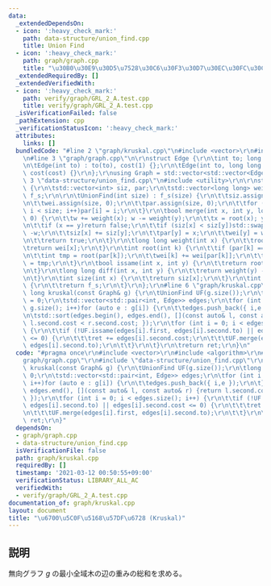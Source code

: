 ```yaml
---
data:
  _extendedDependsOn:
  - icon: ':heavy_check_mark:'
    path: data-structure/union_find.cpp
    title: Union Find
  - icon: ':heavy_check_mark:'
    path: graph/graph.cpp
    title: "\u30B0\u30E9\u30D5\u7528\u30C6\u30F3\u30D7\u30EC\u30FC\u30C8"
  _extendedRequiredBy: []
  _extendedVerifiedWith:
  - icon: ':heavy_check_mark:'
    path: verify/graph/GRL_2_A.test.cpp
    title: verify/graph/GRL_2_A.test.cpp
  _isVerificationFailed: false
  _pathExtension: cpp
  _verificationStatusIcon: ':heavy_check_mark:'
  attributes:
    links: []
  bundledCode: "#line 2 \"graph/kruskal.cpp\"\n#include <vector>\r\n#include <algorithm>\r\
    \n#line 3 \"graph/graph.cpp\"\n\r\nstruct Edge {\r\n\tint to; long long cost;\r\
    \n\tEdge(int to) : to(to), cost(1) {};\r\n\tEdge(int to, long long cost) : to(to),\
    \ cost(cost) {}\r\n};\r\nusing Graph = std::vector<std::vector<Edge>>;\n#line\
    \ 3 \"data-structure/union_find.cpp\"\n#include <utility>\r\n\r\nstruct UnionFind\
    \ {\r\n\tstd::vector<int> siz, par;\r\n\tstd::vector<long long> wei;\r\n\tint\
    \ f_s;\r\n\r\n\tUnionFind(int size) : f_s(size) {\r\n\t\tsiz.assign(size, 1);\r\
    \n\t\twei.assign(size, 0);\r\n\t\tpar.assign(size, 0);\r\n\t\tfor (int i = 0;\
    \ i < size; i++)par[i] = i;\r\n\t}\r\n\tbool merge(int x, int y, long long w =\
    \ 0) {\r\n\t\tw += weight(x); w -= weight(y);\r\n\t\tx = root(x); y = root(y);\r\
    \n\t\tif (x == y)return false;\r\n\t\tif (siz[x] < siz[y])std::swap(x, y), w =\
    \ -w;\r\n\t\tsiz[x] += siz[y];\r\n\t\tpar[y] = x;\r\n\t\twei[y] = w;\r\n\t\tf_s--;\r\
    \n\t\treturn true;\r\n\t}\r\n\tlong long weight(int x) {\r\n\t\troot(x);\r\n\t\
    \treturn wei[x];\r\n\t}\r\n\tint root(int k) {\r\n\t\tif (par[k] == k)return k;\r\
    \n\t\tint tmp = root(par[k]);\r\n\t\twei[k] += wei[par[k]];\r\n\t\treturn par[k]\
    \ = tmp;\r\n\t}\r\n\tbool issame(int x, int y) {\r\n\t\treturn root(x) == root(y);\r\
    \n\t}\r\n\tlong long diff(int x, int y) {\r\n\t\treturn weight(y) - weight(x);\r\
    \n\t}\r\n\tint size(int x) {\r\n\t\treturn siz[x];\r\n\t}\r\n\tint forest_size()\
    \ {\r\n\t\treturn f_s;\r\n\t}\r\n};\r\n#line 6 \"graph/kruskal.cpp\"\n\r\nlong\
    \ long kruskal(const Graph& g) {\r\n\tUnionFind UF(g.size());\r\n\tlong long ret\
    \ = 0;\r\n\tstd::vector<std::pair<int, Edge>> edges;\r\n\tfor (int i = 0; i <\
    \ g.size(); i++)for (auto e : g[i]) {\r\n\t\tedges.push_back({ i,e });\r\n\t}\r\
    \n\tstd::sort(edges.begin(), edges.end(), [](const auto& l, const auto& r) {return\
    \ l.second.cost < r.second.cost; });\r\n\tfor (int i = 0; i < edges.size(); i++)\
    \ {\r\n\t\tif (!UF.issame(edges[i].first, edges[i].second.to) || edges[i].second.cost\
    \ <= 0) {\r\n\t\t\tret += edges[i].second.cost;\r\n\t\t\tUF.merge(edges[i].first,\
    \ edges[i].second.to);\r\n\t\t}\r\n\t}\r\n\treturn ret;\r\n}\n"
  code: "#pragma once\r\n#include <vector>\r\n#include <algorithm>\r\n#include \"\
    graph/graph.cpp\"\r\n#include \"data-structure/union_find.cpp\"\r\n\r\nlong long\
    \ kruskal(const Graph& g) {\r\n\tUnionFind UF(g.size());\r\n\tlong long ret =\
    \ 0;\r\n\tstd::vector<std::pair<int, Edge>> edges;\r\n\tfor (int i = 0; i < g.size();\
    \ i++)for (auto e : g[i]) {\r\n\t\tedges.push_back({ i,e });\r\n\t}\r\n\tstd::sort(edges.begin(),\
    \ edges.end(), [](const auto& l, const auto& r) {return l.second.cost < r.second.cost;\
    \ });\r\n\tfor (int i = 0; i < edges.size(); i++) {\r\n\t\tif (!UF.issame(edges[i].first,\
    \ edges[i].second.to) || edges[i].second.cost <= 0) {\r\n\t\t\tret += edges[i].second.cost;\r\
    \n\t\t\tUF.merge(edges[i].first, edges[i].second.to);\r\n\t\t}\r\n\t}\r\n\treturn\
    \ ret;\r\n}"
  dependsOn:
  - graph/graph.cpp
  - data-structure/union_find.cpp
  isVerificationFile: false
  path: graph/kruskal.cpp
  requiredBy: []
  timestamp: '2021-03-12 00:50:55+09:00'
  verificationStatus: LIBRARY_ALL_AC
  verifiedWith:
  - verify/graph/GRL_2_A.test.cpp
documentation_of: graph/kruskal.cpp
layout: document
title: "\u6700\u5C0F\u5168\u57DF\u6728 (Kruskal)"
---
```


## 説明
無向グラフ $g$ の最小全域木の辺の重みの総和を求める。
